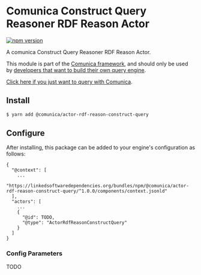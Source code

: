 # Comunica Construct Query Reasoner RDF Reason Actor

[![npm version](https://badge.fury.io/js/%40comunica%2Factor-rdf-reason-construct-query.svg)](https://www.npmjs.com/package/@comunica/actor-rdf-reason-construct-query)

A comunica Construct Query Reasoner RDF Reason Actor.

This module is part of the [Comunica framework](https://github.com/comunica/comunica),
and should only be used by [developers that want to build their own query engine](https://comunica.dev/docs/modify/).

[Click here if you just want to query with Comunica](https://comunica.dev/docs/query/).

## Install

```bash
$ yarn add @comunica/actor-rdf-reason-construct-query
```

## Configure

After installing, this package can be added to your engine's configuration as follows:
```text
{
  "@context": [
    ...
    "https://linkedsoftwaredependencies.org/bundles/npm/@comunica/actor-rdf-reason-construct-query/^1.0.0/components/context.jsonld"  
  ],
  "actors": [
    ...
    {
      "@id": TODO,
      "@type": "ActorRdfReasonConstructQuery"
    }
  ]
}
```

### Config Parameters

TODO

